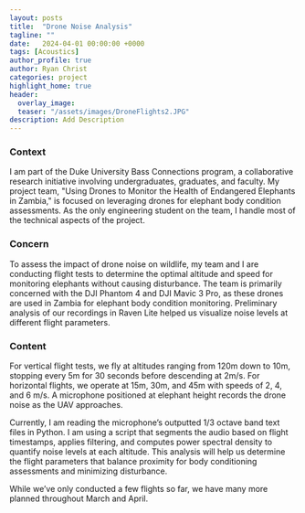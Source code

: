 ```yaml
---
layout: posts
title:  "Drone Noise Analysis"
tagline: ""
date:   2024-04-01 00:00:00 +0000
tags: [Acoustics]
author_profile: true
author: Ryan Christ
categories: project
highlight_home: true
header:
  overlay_image: 
  teaser: "/assets/images/DroneFlights2.JPG"
description: Add Description
---
```


### Context
I am part of the Duke University Bass Connections program, a collaborative research initiative involving undergraduates, graduates, and faculty. My project team, "Using Drones to Monitor the Health of Endangered Elephants in Zambia," is focused on leveraging drones for elephant body condition assessments. As the only engineering student on the team, I handle most of the technical aspects of the project.

### Concern
To assess the impact of drone noise on wildlife, my team and I are conducting flight tests to determine the optimal altitude and speed for monitoring elephants without causing disturbance. The team is primarily concerned with the DJI Phantom 4 and DJI Mavic 3 Pro, as these drones are used in Zambia for elephant body condition monitoring. Preliminary analysis of our recordings in Raven Lite helped us visualize noise levels at different flight parameters.

### Content
For vertical flight tests, we fly at altitudes ranging from 120m down to 10m, stopping every 5m for 30 seconds before descending at 2m/s. For horizontal flights, we operate at 15m, 30m, and 45m with speeds of 2, 4, and 6 m/s. A microphone positioned at elephant height records the drone noise as the UAV approaches.

Currently, I am reading the microphone’s outputted 1/3 octave band text files in Python. I am using a script that segments the audio based on flight timestamps, applies filtering, and computes power spectral density to quantify noise levels at each altitude. This analysis will help us determine the flight parameters that balance proximity for body conditioning assessments and minimizing disturbance.

While we’ve only conducted a few flights so far, we have many more planned throughout March and April.

<div id="nanogallery2"></div>
<script>
  $("#nanogallery2").nanogallery2({
  // ### gallery settings ###
  thumbnailHeight:  150,
  thumbnailWidth:   150,
  itemsBaseURL:     '/assets/images/',

  // ### gallery content ###
  items: [
      { src: 'SampleTxtFile.png', srct: 'SampleTxtFile.png' },
      { src: 'DroneData11-7.png', srct: 'DroneData11-7.png' },
      { src: 'DroneFlights1.JPG', srct: 'DroneFlights1.JPG' },
      { src: 'DroneFlights2.JPG', srct: 'DroneFlights2.JPG' },

  ]
});
</script>